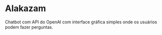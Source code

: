 # Alakazam
Chatbot com API do OpenAI com interface gráfica simples onde os usuários podem fazer perguntas.
